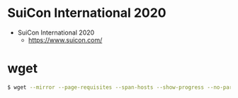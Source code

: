 # SuiCon International 2020
- SuiCon International 2020
  - https://www.suicon.com/

# wget

```bash
$ wget --mirror --page-requisites --span-hosts --show-progress --no-parent --convert-links --adjust-extension --execute robots=off --verbose --output-file=wget_log.log --tries=2 --no-if-modified-since --random-wait --waitretry=5 --backup-converted --domain=suicon.com https://www.suicon.com/
```
